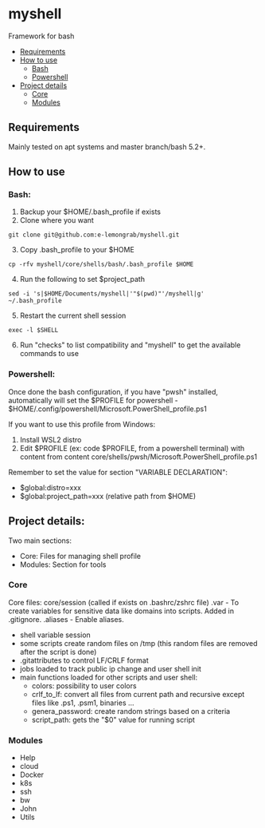 # myshell

Framework for bash

- [Requirements](#requirements)
- [How to use](#how-to-use)
  - [Bash](#bash)
  - [Powershell](#powershell)
- [Project details](#project-details)
  - [Core](#core)
  - [Modules](#modules)

## Requirements

Mainly tested on apt systems and master branch/bash 5.2+.

## How to use

### Bash:

1. Backup your $HOME/.bash_profile if exists
2. Clone where you want
````
git clone git@github.com:e-lemongrab/myshell.git
````
3. Copy .bash_profile to your $HOME
````
cp -rfv myshell/core/shells/bash/.bash_profile $HOME
````
4. Run the following to set $project_path
````
sed -i 's|$HOME/Documents/myshell|'"$(pwd)"'/myshell|g' ~/.bash_profile
````
5. Restart the current shell session
````
exec -l $SHELL
````
6. Run "checks" to list compatibility and "myshell" to get the available commands to use


### Powershell:

Once done the bash configuration, if you have "pwsh" installed, automatically will set the $PROFILE for powershell - $HOME/.config/powershell/Microsoft.PowerShell_profile.ps1 

If you want to use this profile from Windows:

1. Install WSL2 distro 
2. Edit $PROFILE (ex: code $PROFILE, from a powershell terminal) with content from content core/shells/pwsh/Microsoft.PowerShell_profile.ps1

Remember to set the value for section "VARIABLE DECLARATION":
 - $global:distro=xxx
 - $global:project_path=xxx (relative path from $HOME)

## Project details:

Two main sections:
- Core: Files for managing shell profile
- Modules: Section for tools

### Core

Core files:
core/session (called if exists on .bashrc/zshrc file)
.var - To create variables for sensitive data like domains into scripts. Added in .gitignore.
.aliases - Enable aliases.

- shell variable session
- some scripts create random files on /tmp (this random files are removed after the script is done)
- .gitattributes to control LF/CRLF format
- jobs loaded to track public ip change and user shell init
- main functions loaded for other scripts and user shell:
    - colors: possibility to user colors
    - crlf_to_lf: convert all files from current path and recursive except files like .ps1, .psm1, binaries ... 
    - genera_password: create random strings based on a criteria 
    - script_path: gets the "$0" value for running script

### Modules

- Help
- cloud
- Docker
- k8s
- ssh
- bw
- John
- Utils
